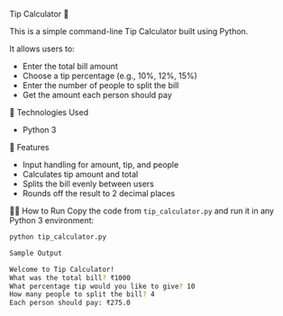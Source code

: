 Tip Calculator 💸

This is a simple command-line Tip Calculator built using Python.

It allows users to:
- Enter the total bill amount
- Choose a tip percentage (e.g., 10%, 12%, 15%)
- Enter the number of people to split the bill
- Get the amount each person should pay

🔧 Technologies Used
- Python 3

🧠 Features
- Input handling for amount, tip, and people
- Calculates tip amount and total
- Splits the bill evenly between users
- Rounds off the result to 2 decimal places

🏃‍♂️ How to Run
Copy the code from `tip_calculator.py` and run it in any Python 3 environment:

```bash
python tip_calculator.py

Sample Output

Welcome to Tip Calculator!
What was the total bill? ₹1000
What percentage tip would you like to give? 10
How many people to split the bill? 4
Each person should pay: ₹275.0
